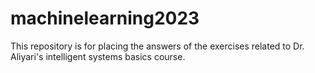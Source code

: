 # machinelearning2023
This repository is for placing the answers of the exercises related to Dr. Aliyari's intelligent systems basics course.
